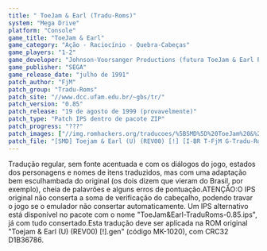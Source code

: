 ```yaml
---
title: " ToeJam & Earl (Tradu-Roms)"
system: "Mega Drive"
platform: "Console"
game_title: "ToeJam & Earl"
game_category: "Ação - Raciocínio - Quebra-Cabeças"
game_players: "1-2"
game_developer: "Johnson-Voorsanger Productions (futura ToeJam & Earl Productions)"
game_publisher: "SEGA"
game_release_date: "julho de 1991"
patch_author: "FjM"
patch_group: "Tradu-Roms"
patch_site: "//www.dcc.ufam.edu.br/~gbs/tr/"
patch_version: "0.85"
patch_release: "19 de agosto de 1999 (provavelmente)"
patch_type: "Patch IPS dentro de pacote ZIP"
patch_progress: "???"
patch_images: ["//img.romhackers.org/traducoes/%5BSMD%5D%20ToeJam%20&%20Earl%20-%20Tradu-Roms%20-%201.png","//img.romhackers.org/traducoes/%5BSMD%5D%20ToeJam%20&%20Earl%20-%20Tradu-Roms%20-%202.png","//img.romhackers.org/traducoes/%5BSMD%5D%20ToeJam%20&%20Earl%20-%20Tradu-Roms%20-%203.png"]
patch_file: "[SMD] Toejam & Earl (U) (REV00) [!] [I-BR T-FjM G-Tradu-Roms V-0.85 A-1999].zip"
---
```

Tradução regular, sem fonte acentuada e com os diálogos do jogo, estados dos personagens e nomes de itens traduzidos, mas com uma adaptação bem esculhambada do original (os dois dizem que vieram do Brasil, por exemplo), cheia de palavrões e alguns erros de pontuação.ATENÇÃO:O IPS original não conserta a soma de verificação do cabeçalho, podendo travar o jogo se o emulador não consertar automaticamente. Um IPS alternativo está disponível no pacote com o nome "ToeJam&Earl-TraduRoms-0.85.ips", já com tudo consertado.Esta tradução deve ser aplicada na ROM original "Toejam & Earl (U) (REV00) [!].gen" (código MK-1020), com CRC32 D1B36786.